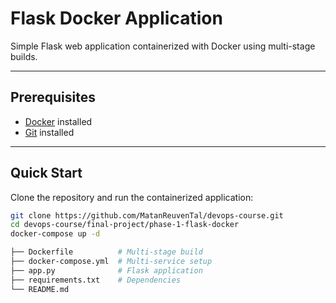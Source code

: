 # Flask Docker Application

Simple Flask web application containerized with Docker using multi-stage builds.

---

## Prerequisites
- [Docker](https://docs.docker.com/get-docker/) installed  
- [Git](https://git-scm.com/downloads) installed  

---

## Quick Start

Clone the repository and run the containerized application:

```bash
git clone https://github.com/MatanReuvenTal/devops-course.git
cd devops-course/final-project/phase-1-flask-docker
docker-compose up -d

├── Dockerfile          # Multi-stage build
├── docker-compose.yml  # Multi-service setup
├── app.py              # Flask application
├── requirements.txt    # Dependencies
└── README.md
